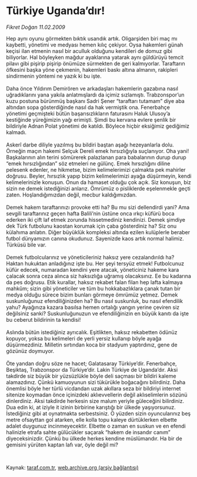 # Türkiye Uganda’dır!

*Fikret Doğan 11.02.2009*

<div class="taraf_structure_2col_1zq">
<div class="margen_n">



 <p>Hep aynı oyunu görmekten bıktık usandık artık. Oligarşiden biri maç mı kaybetti, yönetimi ve medyası hemen kılıç çekiyor. Oysa hakemleri günah keçisi ilan etmenin nasıl bir aculluk olduğunu kendileri de domuz gibi biliyorlar. Hal böyleyken mağdur ayaklarına yatarak aynı güldürüyü temcit pilavı gibi pişirip pişirip önümüze sürmekten de geri kalmıyorlar. Taraftarın öfkesini başka yöne çekmenin, hakemleri baskı altına almanın, rakipleri sindirmenin yöntemi ne yazık ki bu işte. <br/><br/>Daha önce Yıldırım Demirören ve arkadaşları hakemlerin gazabına nasıl uğradıklarını yana yakıla anlatmışlardı da içimiz sızlamıştı. Trabzonspor’un kuzu postuna bürünmüş başkanı Sadri Şener “taraftarı tutamam” diye aba altından sopa gösterdiğinde nasıl da hak vermiştik ona. Fenerbahçe yönetimi geçmişteki bütün başarısızlıkların faturasını Haluk Ulusoy’a kestiğinde yüreğimizin yağı erimişti. Şimdi bu kervana evlere şenlik bir bildiriyle Adnan Polat yönetimi de katıldı. Böylece hiçbir eksiğimiz gediğimiz kalmadı. <br/><br/>Askerî darbe diliyle yazılmış bu bildiri baştan aşağı hezeyanlarla dolu. Örneğin maçın hakemi Selçuk Dereli emek hırsızlığıyla suçlanıyor. Oha yani! Başkalarının alın terini sömürerek palazlanan para babalarının durup durup “emek hırsızlığından” söz etmeleri ne gülünç. Emek hırsızlığını diline pelesenk edenler, ne hikmetse, bizim kelimelerimizi çalmakta pek mahirler doğrusu. Beyler, hırsızlık yapıp bizim kelimelerimizi ayağa düşürmeyin, kendi kelimelerinizle konuşun. Onun da hamaset olduğu çok açık. Siz konuşun, biz sizin ne demek istediğinizi anlarız. Ömrümüz o pisliklerde eşelenmekle geçti zaten. Hoşlandığımızdan değil, mecbur kaldığımızdan. <br/><br/>Demek hakem taraftarınızı provoke etti ha? Bu mu sizi dellendirdi yani? Ama sevgili taraftarınız geçen hafta Balili’nin üstüne onca ırkçı küfürü boca ederken iki çift laf etmek zorunda hissetmediniz kendinizi. Demek şimdiye dek Türk futbolunu kaostan korumak için çaba gösterdiniz ha? Siz onu külahıma anlatın. Diğer büyüklük kompleksi altında ezilen kulüplerle beraber futbol dünyamızın canına okudunuz. Sayenizde kaos artık normal halimiz. Türküsü bile var. <br/><br/>Demek futbolcularınız ve yöneticileriniz haksız yere cezalandırıldı ha? Haktan hukuktan anladığınız işte bu. Her şeyi tersyüz etmek! Futbolcunuz küfür edecek, numaradan kendini yere atacak, yöneticiniz hakeme kara çalacak sonra ceza alınca siz haksızlığa uğramış olacaksınız. Ee bu kadarına da pes doğrusu. Etik kurallar, haksız rekabet falan filan hep lafta kalmaya mahkûm; sizin gibi yöneticiler ve tüm bu hokkabazlıklara çanak tutan bir medya olduğu sürece bizim bunları görmeye ömrümüz yetmez. Demek suskunluğunuz efendiliğinizden ha? Bu nasıl suskunluk, bu nasıl efendilik yahu? Ayağınıza kazara basılsa hemen ortalığı yangın yerine çeviren siz değilsiniz sanki? Suskunluğunuzun ve efendiliğinizin en büyük kanıtı da işte bu ceberut bildirinin ta kendisi! <br/><br/>Aslında bütün istediğiniz ayrıcalık. Eşitlikten, haksız rekabetten ödünüz kopuyor, yoksa bu kelimeleri de yerli yersiz kullanıp böyle ayağa düşürmezdiniz. Milletin sırtından koca bir stadyum yaptırdınız, gene de gözünüz doymuyor. <br/><br/>Öte yandan doğru söze ne hacet; Galatasaray Türkiye’dir. Fenerbahçe, Beşiktaş, Trabzonspor da Türkiye’dir. Lakin Türkiye de Uganda’dır. Aksi takdirde siz büyük bir yüzsüzlükle böyle deli saçması bir bildiri kaleme alamazdınız. Çünkü kamuoyunun sizi tükürükle boğacağını bilirdiniz. Daha önemlisi böyle her türlü vicdandan uzak akıllara seza bir bildiriyi internet sitenize koymadan önce içinizdeki aklıevvellerin değil aklıselimlerin sözünü dinlerdiniz. Aksi takdirde herkesin size malum yeriyle güleceğini bilirdiniz. Dua edin ki, at iziyle it izinin birbirine karıştığı bir ülkede yaşıyorsunuz. İstediğiniz gibi at oynatmakta serbestsiniz. O yüzden sizin oyuncularınız beş metre ofsayttan gol atarken, elle kolla topu kaleye dürtüklerken elbette adalet duygunuz incinmeyecektir. Elbette o zaman en suskun ve en efendi halinizle etrafa sahte gülücükler saçarak “hakem de insandır canım” diyeceksinizdir. Çünkü bu ülkede herkes kendine müslümandır. Ha bir de gemisini yürüten kaptan lafı var, öyle değil mi?</p>

<br/>


<div id="taraf_not">
</div>

</div>


</div>

Kaynak: [taraf.com.tr](http://taraf.com.tr:80/makale/3972.htm), [web.archive.org (arşiv bağlantısı)](http://web.archive.org/web/20090217114846/http://taraf.com.tr:80/makale/3972.htm)
